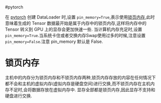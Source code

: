 #pytorch

 在 [pytorch](pytorch.md)  创建 DataLoader 时,设置 ``pin_memory=True``,表示使用[锁页内存](pin_memory.md#%E9%94%81%E9%A1%B5%E5%86%85%E5%AD%98),此时意味着生成的 Tensor 数据最开始是属于内存中的锁页内存,这样将内存中的 Tensor 转义到 GPU 上的显存会更加快速一些.
 当计算机内存充足时,设置 ``pin_memory=True``.当系统卡住或者交换内存Swap使用过多的时候,注意设置 ``pin_memory=False``.注意 pin_memory 默认是 False.

# 锁页内存
主机中的内存分为锁页内存和不锁页内存两种,锁页内存存放的内容在任何情况下都不会和主机的虚拟内存(虚拟内存是硬盘空间)进行交换,而不锁页内存在主机内存不足时,会将数据存放在虚拟内存中.
显存全部都是锁页内存,因此显存不支持和硬盘进行交换.

